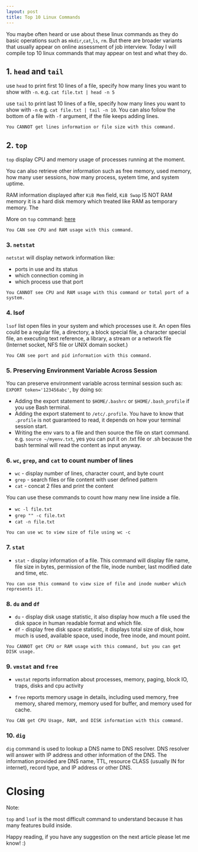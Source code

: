 ```yaml
---
layout: post
title: Top 10 Linux Commands
---
```


You maybe often heard or use about these linux commands as they do basic operations such as `mkdir`,`cat`,`ls`, `rm`. But there are broader variants that usually appear on online assessment of job interview. Today I will compile top 10 linux commands that may appear on test and what they do.

## 1. `head` and `tail`

use `head` to print first 10 lines of a file, specify how many lines you want to show with `-n`. e.g. `cat file.txt | head -n 5`

use `tail` to print last 10 lines of a file, specify how many lines you want to show with `-n` e.g. `cat file.txt | tail -n 10`. You can also follow the bottom of a file with `-f` argument, if the file keeps adding lines.

```
You CANNOT get lines information or file size with this command.
```

## 2. `top`

`top` display CPU and memory usage of processes running at the moment.

You can also retrieve other information such as free memory, used memory, how many user sessions, how many process, syetem time, and system uptime.

RAM information displayed after `KiB Mem` field, `KiB Swap` IS NOT RAM memory it is a hard disk memory which treated like RAM as temporary memory. The 

More on `top` command: [here](https://www.booleanworld.com/guide-linux-top-command/)

```
You CAN see CPU and RAM usage with this command.
```

### 3. `netstat`

`netstat` will display network information like:
- ports in use and its status
- which connection coming in
- which process use that port

```
You CANNOT see CPU and RAM usage with this command or total port of a system.
```

### 4. lsof

`lsof` list open files in your system and which processes use it. An open files could be a regular file, a directory, a block special file, a character special file, an executing  text reference, a library, a stream or a network file (Internet socket, NFS file or UNIX domain socket.)

```
You CAN see port and pid information with this command.
```

### 5. Preserving Environment Variable Across Session

You can preserve environment variable across terminal session such as:
`EXPORT token='123456abc'`, by doing so:

- Adding the export statement to `$HOME/.bashrc` or `$HOME/.bash_profile` if you use Bash terminal.
- Adding the export statement to `/etc/.profile`. You have to know that `.profile` is not guaranteed to read, it depends on how your terminal session start. 
- Writing the env vars to a file and then source the file on start command. e.g. `source ~/myenv.txt`, yes you can put it on .txt file or .sh because the bash terminal will read the content as input anyway.

### 6. `wc`, `grep`, and `cat` to count number of lines

- `wc` - display number of lines, character count, and byte count
- `grep` - search files or file content with user defined pattern
- `cat` - concat 2 files and print the content

You can use these commands to count how many new line inside a file.

- `wc -l file.txt`
- `grep "" -c file.txt`
- `cat -n file.txt`

```
You can use wc to view size of file using wc -c
```

### 7. `stat`

- `stat` - display information of a file. This command will display file name, file size in bytes, permission of the file, inode number, last modified date and time, etc.  

```
You can use this command to view size of file and inode number which represents it.
```

### 8. `du` and `df`

- `du` - display disk usage statistic, it also display how much a file used the disk space in human readable format and which file.
- `df` - display free disk space statistic, it displays total size of disk, how much is used, available space, used inode, free inode, and mount point.

```
You CANNOT get CPU or RAM usage with this command, but you can get DISK usage.
```

### 9. `vmstat` and `free`

- `vmstat` reports  information about processes, memory, paging, block IO, traps, disks and cpu activity

- `free` reports memory usage in details, including used memory, free memory, shared memory, memory used for buffer, and memory used for cache.

```
You CAN get CPU Usage, RAM, and DISK information with this command.
```

### 10. `dig`

`dig` command is used to lookup a DNS name to DNS resolver. DNS resolver will answer with IP address and other information of the DNS. The information provided are DNS name, TTL, resource CLASS (usually IN for internet), record type, and IP address or other DNS.

# Closing

Note:

`top` and `lsof` is the most difficult command to understand because it has many features build inside.

Happy reading, if you have any suggestion on the next article please let me know! :)